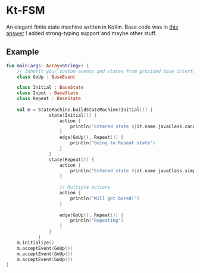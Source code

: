 # Kt-FSM

An elegant finite state machine written in Kotlin. 
Base code was in [this answer](https://codereview.stackexchange.com/questions/143726/event-driven-finite-state-machine-dsl-in-kotlin)
I added strong-typing support and maybe other stuff.

## Example

```Kotlin
fun main(args: Array<String>) {
    // Inherit your custom events and states from provided base interfaces
    class GoUp : BaseEvent

    class Initial : BaseState
    class Input : BaseState
    class Repeat : BaseState
    
    val m = StateMachine.buildStateMachine(Initial()) {
                state(Initial()) {
                    action {
                        println("Entered state ${it.name.javaClass.canonicalName}")
                    }
                    edge(GoUp(), Repeat()) {
                        println("Going to Repeat state")
                    }
                }
                state(Repeat()) {
                    action {
                        println("Entered state ${it.name.javaClass.simpleName}")
                    }
                    
                    // Multiple actions
                    action {
                        println("Will get bored!")
                    }
                    
                    edge(GoUp(), Repeat()) {
                        println("Repeating")
                    }
                }            
            }
    m.initialize()
    m.acceptEvent(GoUp())
    m.acceptEvent(GoUp())
    m.acceptEvent(GoUp())
}
```
